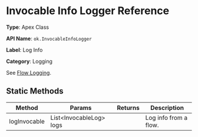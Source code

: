 # Invocable Info Logger Reference

**Type**: Apex Class

**API Name**: `ok.InvocableInfoLogger`

**Label**: Log Info

**Category**: Logging

See [Flow Logging](../api/flow-logging.md).

## Static Methods

| Method       | Params                   | Returns | Description           |
| ------------ | ------------------------ | ------- | --------------------- |
| logInvocable | List<InvocableLog\> logs |         | Log info from a flow. |
